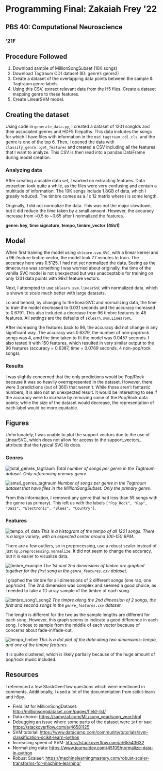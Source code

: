 # Programming Final: Zakaiah Frey '22
## PBS 40: Computational Neuroscience
### '21F

## Procedure Followed
1. Download sample of MillionSongSubset (10K songs)
2. Download Tagtraum CD1 dataset (ID: genre1: genre2)
3. Create a dataset of the overlapping data points between the sample & Tagtraum genre labels
4. Using this CSV, extract relevant data from the H5 files. Create a dataset mapping genre to these features.
5. Create LinearSVM model. 

## Creating the dataset
Using code in `generate_data.py`, I created a dataset of 1201 songIds and their associated genres and HDF5 filepaths. This data includes the songs for which I have files with information in the `msd_tagtraum_cd1.cls`, and the genre is one of the top 6. Then, I opened the data with `classify_genre::get_features` and created a CSV including all the features that I want to analyze. This CSV is then read into a pandas DataFrame during model creation.

### Analyzing data
After creating a usable data set, I worked on extracting features. Data extraction took quite a while, as the files were very confusing and contain a multitude of information. The 10K songs include 1.8GB of data, which I greatly reduced. The timbre comes as a *l* x 12 matrix where *l* is some length.

Originally, I did not normalize the data. This was not the major slowdown, but it did reduce the time taken by a small amount. However, the accuracy increase from ~0.5 to ~0.65 after I normalized the features.

**genre: key, time signature, tempo, timbre_vector (48x1)**

## Model
When first training the model using `sklearn.svm.SVC`, with a linear kernel and a 96-feature timbre vector, the model took 77 minutes to train. The accuracy here was 0.5125. I had not yet normalized the data. Seeing as the timecourse was something I was worried about originally, the time of the vanilla SVC model is not unexpected but was unacceptable for training on only 1201 data points with 99x1 feature vectors.

Next, I attempted to use `sklearn.svm.linearSVC` with normalized data, which is shown to scale much better with large datasets. 

Lo and behold, by changing to the linearSVC and normalizing data, the time to train the model decreased to 0.031 seconds and the accuracy increased to 0.6791. This also included a decrease from 96 timbre features to 48 features. All settings are the defaults of `sklearn.svm.LinearSVC`.

After increasing the features back to 96, the accuracy did not change in any significant way. The accuracy was 0.6379, the number of non-pop/rock songs was 4, amd the time taken to fit the model was 0.0457 seconds. I also tested it with 150 features, which resulted in very similar output to the 96 features (accuracy = 0.6387, time = 0.0769 seconds, 4 non-pop/rock songs).

### Results
I was slightly concerned that the only predictions would be Pop/Rock because it was so heavily overrepresented in the dataset. However, there were 3 predictions (out of 360) that weren't. While those aren't fantastic numbers, it is also not an unexpected result. It would be interesting to see if the accuracy were to increase by removing some of the Pop/Rock data points; while the size of the dataset would decrease, the representation of each label would be more equitable.

## Figures
Unfortunately, I was unable to plot the support vectors due to the use of LinearSVC, which does not allow for access to the support_vectors_ attribute that the typical SVC lib does.
### Genres
![total_genres_tagtraum](/graphs/genre-song-totalset.png)
*Total number of songs per genre in the Tagtraum dataset. Only referencing primary genre.*

![small_genres_tagtraum](/graphs/genre-song-smallset.png)
*Number of songs per genre in the Tagtraum dataset that have files in the MillionSongSubset. Only the primary genre.*

From this information, I removed any genre that had less than 55 songs with the genre (as primary). This left us with the labels `["Pop_Rock", "Rap", "Jazz", "Electronic", "Blues", "Country"]`.

### Features
![tempo_of_data](/graphs/tempo_of_data.png)
*This is a histogram of the tempo of all 1201 songs. There is a large variety, with an expected center around 100-150 BPM*. 

There are a few outliers, so in preprocessing, use a robust scaler instead of just `np.preprocessing.normalize`. It did not seem to change the accuracy, but it is easier to visualize data.

![timbre_example](/graphs/timbre_2D.png)
*The 1st and 2nd dimensions of timbre are graphed together for the first song in the `genre_features.csv` dataset.*

I graphed the timbre for all dimensions of 2 different songs (one rap, one pop/rock). The 2nd dimension was complex and seemed a good choice, as I needed to take a 1D array sample of the timbre of each song.

![timbre_song1_song2](/graphs/timbre.png)
*The timbre along the 2nd dimension of 2 songs, the first and second songs in the `genre_features.csv` dataset.*

The length is different for the two as the sample lengths are different for each song. However, this graph seems to indicate a good difference in each song. I chose to sample from the middle of each vector because of concerns about fade-in/fade-out.

![tempo_timbre](/graphs/tempo_to_t30.png)
*This is a dot plot of the data along two dimensions: tempo, and one of the timbre features.*

It is quite clustered, which is likely partially because of the huge amount of pop/rock music included.

## Resources
I referenced a few StackOverflow questions which were mentioned in comments. Additionally, I used a lot of the documentation from scikit-learn and h5py.
- Field list for MillionSongDataset: http://millionsongdataset.com/pages/field-list/
- Data choice: https://samyzaf.com/ML/song_year/song_year.html
- Debugging an issue where some parts of the dataset were `inf` or `NaN`: https://stackoverflow.com/a/46581125
- SVM tutorial: https://www.datacamp.com/community/tutorials/svm-classification-scikit-learn-python
- Increasing speed of SVM: https://stackoverflow.com/a/65543632
- Normalizing data: https://www.journaldev.com/45109/normalize-data-in-python
- Robust Scalaer: https://machinelearningmastery.com/robust-scaler-transforms-for-machine-learning/
